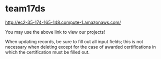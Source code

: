 # team17ds

http://ec2-35-174-165-148.compute-1.amazonaws.com/

You may use the above link to view our projects!

When updating records, be sure to fill out all input fields; this is not necessary when deleting except for the case of awarded certifications in which the certification must be filled out.
